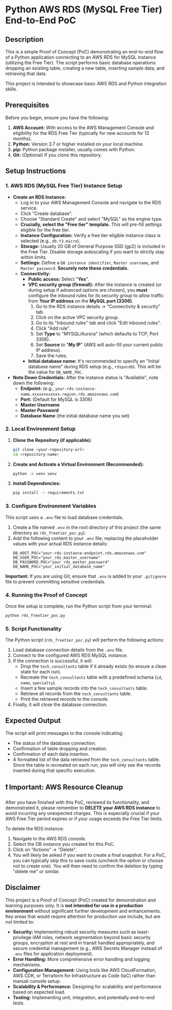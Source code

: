 # Python AWS RDS (MySQL Free Tier) End-to-End PoC

## Description
This is a simple Proof of Concept (PoC) demonstrating an end-to-end flow of a Python application connecting to an AWS RDS for MySQL instance (utilizing the Free Tier). The script performs basic database operations: dropping an existing table, creating a new table, inserting sample data, and retrieving that data.

This project is intended to showcase basic AWS RDS and Python integration skills.

## Prerequisites
Before you begin, ensure you have the following:
1.  **AWS Account:** With access to the AWS Management Console and eligibility for the RDS Free Tier (typically for new accounts for 12 months).
2.  **Python:** Version 3.7 or higher installed on your local machine.
3.  **pip:** Python package installer, usually comes with Python.
4.  **Git:** (Optional) If you clone this repository.

## Setup Instructions

### 1. AWS RDS (MySQL Free Tier) Instance Setup
   * **Create an RDS Instance:**
     * Log in to your AWS Management Console and navigate to the RDS service.
     * Click "Create database".
     * Choose "Standard Create" and select "MySQL" as the engine type.
     * **Crucially, select the "Free tier" template.** This will pre-fill settings eligible for the free tier.
     * **Instance Configuration:** Verify a free tier eligible instance class is selected (e.g., `db.t3.micro`).
     * **Storage:** Usually 20 GB of General Purpose SSD (gp2) is included in the Free Tier. Disable storage autoscaling if you want to strictly stay within limits.
     * **Settings:** Define a `DB instance identifier`, `Master username`, and `Master password`. **Securely note these credentials.**
     * **Connectivity:**
        * **Public access:** Select "**Yes**".
        * **VPC security group (firewall):** After the instance is created (or during setup if advanced options are chosen), you **must** configure the inbound rules for its security group to allow traffic from **Your IP address** on the **MySQL port (3306)**.
            1. Go to the RDS instance details -> "Connectivity & security" tab.
            2. Click on the active VPC security group.
            3. Go to its "Inbound rules" tab and click "Edit inbound rules".
            4. Click "Add rule".
            5. Set **Type** to "MYSQL/Aurora" (which defaults to TCP, Port 3306).
            6. Set **Source** to "**My IP**" (AWS will auto-fill your current public IP address).
            7. Save the rules.
        * **Initial database name:** It's recommended to specify an "Initial database name" during RDS setup (e.g., `rdspocdb`). This will be the value for `DB_NAME_POC`.
   * **Note Down Credentials:** After the instance status is "Available", note down the following:
        * **Endpoint:** (e.g., `your-rds-instance-name.xxxxxxxxxxxx.region.rds.amazonaws.com`)
        * **Port:** (Default for MySQL is 3306)
        * **Master Username**
        * **Master Password**
        * **Database Name** (the initial database name you set)

### 2. Local Environment Setup
   1. **Clone the Repository (if applicable):**
      ```bash
      git clone <your-repository-url>
      cd <repository-name>
      ```
   2. **Create and Activate a Virtual Environment (Recommended):**
      ```bash
      python -m venv venv
      ```
   3. **Install Dependencies:**
      ```bash
      pip install -r requirements.txt
      ```

### 3. Configure Environment Variables
   This script uses a `.env` file to load database credentials.
   1. Create a file named `.env` in the root directory of this project (the same directory as `rds_freetier_poc.py`).
   2. Add the following content to your `.env` file, replacing the placeholder values with your actual RDS instance details:
      ```env
      DB_HOST_POC="your-rds-instance-endpoint.rds.amazonaws.com"
      DB_USER_POC="your_rds_master_username"
      DB_PASSWORD_POC="your_rds_master_password"
      DB_NAME_POC="your_initial_database_name"
      ```
   **Important:** If you are using Git, ensure that `.env` is added to your `.gitignore` file to prevent committing sensitive credentials.

### 4. Running the Proof of Concept
Once the setup is complete, run the Python script from your terminal:
```bash
python rds_freetier_poc.py
```
### 5. Script Functionality
The Python script (`rds_freetier_poc.py`) will perform the following actions:
1.  Load database connection details from the `.env` file.
2.  Connect to the configured AWS RDS MySQL instance.
3.  If the connection is successful, it will:
    * Drop the `tech_consultants` table if it already exists (to ensure a clean state for each run).
    * Recreate the `tech_consultants` table with a predefined schema (`id`, `name`, `specialty`).
    * Insert a few sample records into the `tech_consultants` table.
    * Retrieve all records from the `tech_consultants` table.
    * Print the retrieved records to the console.
4.  Finally, it will close the database connection.

## Expected Output
The script will print messages to the console indicating:
* The status of the database connection.
* Confirmation of table dropping and creation.
* Confirmation of each data insertion.
* A formatted list of the data retrieved from the `tech_consultants` table. Since the table is recreated on each run, you will only see the records inserted during that specific execution.



## ❗ Important: AWS Resource Cleanup
After you have finished with this PoC, reviewed its functionality, and demonstrated it, please remember to **DELETE your AWS RDS instance** to avoid incurring any unexpected charges. This is especially crucial if your AWS Free Tier period expires or if your usage exceeds the Free Tier limits.

To delete the RDS instance:
1.  Navigate to the AWS RDS console.
2.  Select the DB instance you created for this PoC.
3.  Click on "Actions" -> "Delete".
4.  You will likely be asked if you want to create a final snapshot. For a PoC, you can typically skip this to save costs (uncheck the option or choose not to create one). You will then need to confirm the deletion by typing "delete me" or similar.

## Disclaimer
This project is a Proof of Concept (PoC) created for demonstration and learning purposes only. It is **not intended for use in a production environment** without significant further development and enhancements. Key areas that would require attention for production use include, but are not limited to:
* **Security:** Implementing robust security measures such as least-privilege IAM roles, network segmentation beyond basic security groups, encryption at rest and in transit handled appropriately, and secure credential management (e.g., AWS Secrets Manager instead of `.env` files for application deployment).
* **Error Handling:** More comprehensive error handling and logging mechanisms.
* **Configuration Management:** Using tools like AWS CloudFormation, AWS CDK, or Terraform for Infrastructure as Code (IaC) rather than manual console setup.
* **Scalability & Performance:** Designing for scalability and performance based on expected load.
* **Testing:** Implementing unit, integration, and potentially end-to-end tests.